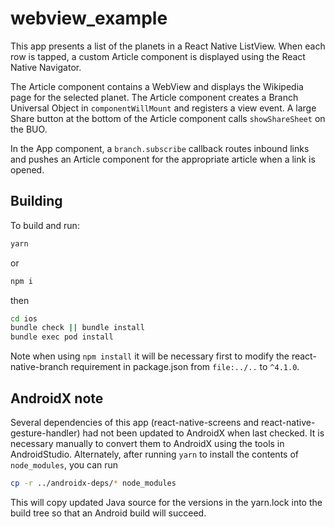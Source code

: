 # webview_example

This app presents a list of the planets in a React Native ListView. When each
row is tapped, a custom Article component is displayed using the React Native
Navigator.

The Article component contains a WebView and displays the Wikipedia page for the
selected planet. The Article component creates a Branch Universal Object in
`componentWillMount` and registers a view event. A large Share button at the
bottom of the Article component calls `showShareSheet` on the BUO.

In the App component, a `branch.subscribe` callback routes inbound links and
pushes an Article component for the appropriate article when a link is opened.

## Building

To build and run:

```bash
yarn
```

or

```bash
npm i
```

then

```bash
cd ios
bundle check || bundle install
bundle exec pod install
```

Note when using `npm install` it will be necessary first to modify the
react-native-branch requirement in package.json from `file:../..` to
`^4.1.0`.

## AndroidX note

Several dependencies of this app (react-native-screens
and react-native-gesture-handler) had not been updated to AndroidX when last
checked. It is necessary manually to convert them to AndroidX using the tools
in AndroidStudio. Alternately, after running `yarn` to install the contents
of `node_modules`, you can run

```bash
cp -r ../androidx-deps/* node_modules
```

This will copy updated Java source for the versions in the yarn.lock into the
build tree so that an Android build will succeed.
